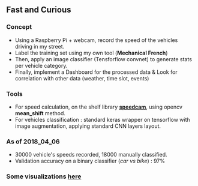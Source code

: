 ## Fast and Curious


### Concept
- Using a Raspberry Pi + webcam, record the speed of the vehicles driving in my street.
- Label the training set using my own tool (**Mechanical French**)
- Then, apply an image classifier (Tensforflow convnet) to generate stats per vehicle category.
- Finally, implement a Dashboard for the processed data & Look for correlation with other data (weather, time slot, events)


### Tools
- For speed calculation, on the shelf library [**speedcam**](https://github.com/pageauc/speed-camera), using opencv **mean_shift** method.
- For vehicles classification : standard keras wrapper on tensorflow with image augmentation, applying standard CNN layers layout.


### As of 2018_04_06

- 30000 vehicle's speeds recorded, 18000 manually classified.
- Validation accuracy on a binary classifier (_car vs bike_) : 97%

### Some visualizations [here](https://github.com/clementlefevre/Fast_and_Curious/blob/master/speedcam.md)
